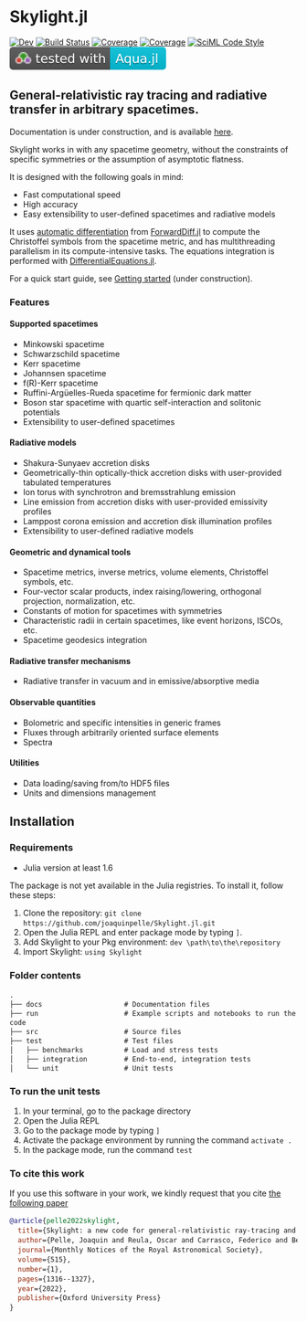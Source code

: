 # Skylight.jl
[![Dev](https://img.shields.io/badge/docs-dev-blue.svg)](https://joaquinpelle.github.io/Skylight.jl/dev)
[![Build Status](https://github.com/joaquinpelle/Skylight.jl/actions/workflows/CI.yml/badge.svg?branch=main)](https://github.com/joaquinpelle/Skylight.jl/actions/workflows/CI.yml?query=branch%3Amain)
[![Coverage](https://codecov.io/gh/joaquinpelle/Skylight.jl/branch/main/graph/badge.svg)](https://codecov.io/gh/joaquinpelle/Skylight.jl)
[![Coverage](https://coveralls.io/repos/github/joaquinpelle/Skylight.jl/badge.svg?branch=main)](https://coveralls.io/github/joaquinpelle/Skylight.jl?branch=main)
[![SciML Code Style](https://img.shields.io/static/v1?label=code%20style&message=SciML&color=9558b2&labelColor=389826)](https://github.com/SciML/SciMLStyle)
[![Aqua QA](https://raw.githubusercontent.com/JuliaTesting/Aqua.jl/master/badge.svg)](https://github.com/JuliaTesting/Aqua.jl)

## General-relativistic ray tracing and radiative transfer in arbitrary spacetimes. 

Documentation is under construction, and is available [here](https://joaquinpelle.github.io/Skylight.jl/dev).

Skylight works in with any spacetime geometry, without the constraints of specific symmetries or the assumption of asymptotic flatness.

It is designed with the following goals in mind:
- Fast computational speed
- High accuracy
- Easy extensibility to user-defined spacetimes and radiative models

It uses [automatic differentiation](https://en.wikipedia.org/wiki/Automatic_differentiation) from [ForwardDiff.jl](https://juliadiff.org/ForwardDiff.jl/stable/) to compute the Christoffel symbols from the spacetime metric, and has multithreading parallelism in its compute-intensive tasks. The equations integration is performed with [DifferentialEquations.jl](https://diffeq.sciml.ai/stable/). 

For a quick start guide, see [Getting started](https://joaquinpelle.github.io/Skylight.jl/dev/gettingstarted/) (under construction).

### Features

#### Supported spacetimes

* Minkowski spacetime
* Schwarzschild spacetime
* Kerr spacetime
* Johannsen spacetime
* f(R)-Kerr spacetime
* Ruffini-Argüelles-Rueda spacetime for fermionic dark matter
* Boson star spacetime with quartic self-interaction and solitonic potentials  
* Extensibility to user-defined spacetimes

#### Radiative models

* Shakura-Sunyaev accretion disks
* Geometrically-thin optically-thick accretion disks with user-provided tabulated temperatures
* Ion torus with synchrotron and bremsstrahlung emission 
* Line emission from accretion disks with user-provided emissivity profiles
* Lamppost corona emission and accretion disk illumination profiles
* Extensibility to user-defined radiative models

#### Geometric and dynamical tools

* Spacetime metrics, inverse metrics, volume elements, Christoffel symbols, etc.
* Four-vector scalar products, index raising/lowering, orthogonal projection, normalization, etc.
* Constants of motion for spacetimes with symmetries
* Characteristic radii in certain spacetimes, like event horizons, ISCOs, etc. 
* Spacetime geodesics integration

#### Radiative transfer mechanisms

* Radiative transfer in vacuum and in emissive/absorptive media

#### Observable quantities

* Bolometric and specific intensities in generic frames
* Fluxes through arbitrarily oriented surface elements
* Spectra

#### Utilities

* Data loading/saving from/to HDF5 files
* Units and dimensions management

## Installation

### Requirements
* Julia version at least 1.6


The package is not yet available in the Julia registries. To install it, follow these steps:

1. Clone the repository: `git clone https://github.com/joaquinpelle/Skylight.jl.git`
2. Open the Julia REPL and enter package mode by typing `]`.
3. Add Skylight to your Pkg environment: `dev \path\to\the\repository`
4. Import Skylight: `using Skylight`

### Folder contents

    .
    ├── docs                    # Documentation files
    ├── run                     # Example scripts and notebooks to run the code
    ├── src                     # Source files
    ├── test                    # Test files 
    │   ├── benchmarks          # Load and stress tests
    │   ├── integration         # End-to-end, integration tests
    │   └── unit                # Unit tests

### To run the unit tests

1. In your terminal, go to the package directory 
2. Open the Julia REPL
3. Go to the package mode by typing `]`
4. Activate the package environment by running the command `activate .`
5. In the package mode, run the command `test`

### To cite this work

If you use this software in your work, we kindly request that you cite [the following paper](https://academic.oup.com/mnras/article-abstract/515/1/1316/6631564)

```bibtex
@article{pelle2022skylight,
  title={Skylight: a new code for general-relativistic ray-tracing and radiative transfer in arbitrary space--times},
  author={Pelle, Joaquin and Reula, Oscar and Carrasco, Federico and Bederian, Carlos},
  journal={Monthly Notices of the Royal Astronomical Society},
  volume={515},
  number={1},
  pages={1316--1327},
  year={2022},
  publisher={Oxford University Press}
}
```